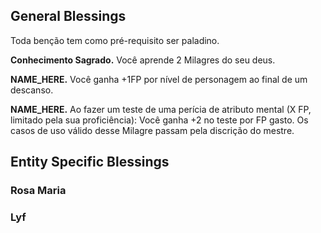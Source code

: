 ## General Blessings
Toda benção tem como pré-requisito ser paladino.

**Conhecimento Sagrado.** Você aprende 2 Milagres do seu deus.

**NAME_HERE.** Você ganha +1FP por nível de personagem ao final de um descanso.

**NAME_HERE.** Ao fazer um teste de uma perícia de atributo mental (X FP, limitado pela sua proficiência): Você ganha +2 no teste por FP gasto. Os casos de uso válido desse Milagre passam pela discrição do mestre.

## Entity Specific Blessings

### Rosa Maria

### Lyf
